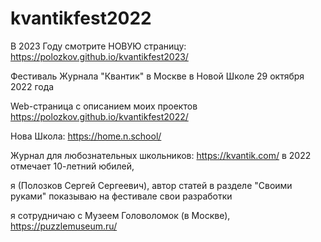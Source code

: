 # kvantikfest2022

В 2023 Году смотрите НОВУЮ страницу:
https://polozkov.github.io/kvantikfest2023/

Фестиваль Журнала "Квантик" в Москве в Новой Школе 29 октября 2022 года

Web-страница с описанием моих проектов
https://polozkov.github.io/kvantikfest2022/

Нова Школа:
https://home.n.school/

Журнал для любознательных школьников: 
https://kvantik.com/
в 2022 отмечает 10-летний юбилей,

я (Полозков Сергей Сергеевич), автор статей в разделе "Своими руками"
показываю на фестивале свои разработки

я сотрудничаю с Музеем Головоломок (в Москве),
https://puzzlemuseum.ru/
